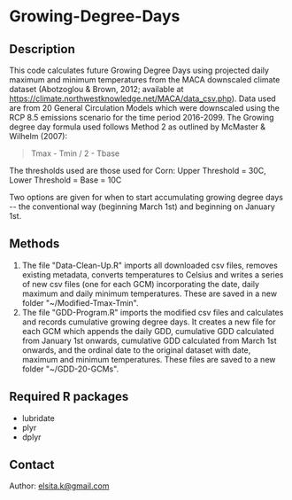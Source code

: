 # Growing-Degree-Days

## Description
This code calculates future Growing Degree Days using projected daily maximum and minimum temperatures from the MACA downscaled climate dataset (Abotzoglou & Brown, 2012; available at https://climate.northwestknowledge.net/MACA/data_csv.php). Data used are from 20 General Circulation Models which were downscaled using the RCP 8.5 emissions scenario for the time period 2016-2099. The Growing degree day formula used follows Method 2 as outlined by McMaster & Wilhelm (2007):

> Tmax - Tmin / 2 - Tbase

The thresholds used are those used for Corn: 
Upper Threshold = 30C, 
Lower Threshold = Base = 10C

Two options are given for when to start accumulating growing degree days -- the conventional way (beginning March 1st) and beginning on January 1st. 

## Methods
1. The file "Data-Clean-Up.R" imports all downloaded csv files, removes existing metadata, converts temperatures to Celsius and writes a series of new csv files (one for each GCM) incorporating the date, daily maximum and daily minimum temperatures. These are saved in a new folder "~/Modified-Tmax-Tmin". 
2. The file "GDD-Program.R" imports the modified csv files and calculates and records cumulative growing degree days. It creates a new file for each GCM which appends the daily GDD, cumulative GDD calculated from January 1st onwards, cumulative GDD calculated from March 1st onwards, and the ordinal date to the original dataset with date, maximum and minimum temperatures. These files are saved to a new folder "~/GDD-20-GCMs".

## Required R packages

- lubridate
- plyr
- dplyr

## Contact
Author: elsita.k@gmail.com
